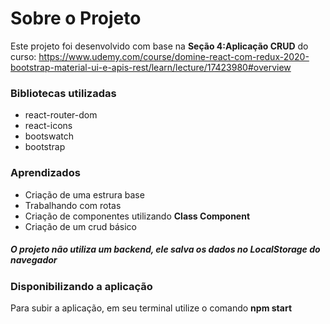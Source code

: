 # Sobre o Projeto

Este projeto foi desenvolvido com base na **Seção 4:Aplicação CRUD** 
do curso: https://www.udemy.com/course/domine-react-com-redux-2020-bootstrap-material-ui-e-apis-rest/learn/lecture/17423980#overview


### Bibliotecas utilizadas
* react-router-dom
* react-icons
* bootswatch
* bootstrap

### Aprendizados
* Criação de uma estrura base
* Trabalhando com rotas
* Criação de componentes utilizando **Class Component**
* Criação de um crud básico

##### O projeto não utiliza um backend, ele salva os dados no LocalStorage do navegador

### Disponibilizando a aplicação
Para subir a aplicação, em seu terminal utilize o comando **npm start**

